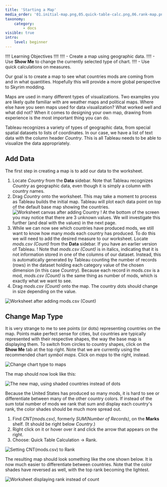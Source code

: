 ```yaml
---
title: 'Starting a Map'
media_order: '01.initial-map.png,05.quick-table-calc.png,06.rank-map.png,04.shape-map.png,02.number-of-records.png,03.map-type.png'
taxonomy:
    category:
        - docs
visible: true
intro:
    level: beginner
---
```


!!!! Learning Objectives
!!!!
!!!! - Create a map using geographic data.
!!!! - Use **Show Me** to change the currently selected type of chart.
!!!! - Use quick calculations on measures.

Our goal is to create a map to see what countries mods are coming from and in what quantities. Hopefully this will provide a more global perspective to Skyrim modding.

Maps are used in many different types of visualizations. Two examples you are likely quite familiar with are weather maps and political maps. Where else have you seen maps used for data visualization? What worked well and what did not? When it comes to designing your own map, drawing from experience is the most important thing you can do.

Tableau recognizes a variety of types of geographic data, from special spatial datasets to lists of coordinates. In our case, we have a list of text data with the column header _Country_. This is all Tableau needs to be able to visualize the data appropriately.

## Add Data

The first step in creating a map is to add our data to the worksheet.

1. Locate _Country_ from the **Data** sidebar. Note that Tableau recognizes _Country_ as geographic data, even though it is simply a column with country names.
2. Drag _Country_ onto the worksheet. This may take a moment to process as Tableau builds the initial map. Tableau will plot each data point on top of the default base map showing the countries.
![Worksheet canvas after adding Country](01.initial-map.png)
! At the bottom of the screen you may notice that there are 3 unknown values. We will investigate this further (and deal with the values) in the next page.
3. While we can now see which countries have produced mods, we still want to know how many mods each country has produced. To do this we will need to add the desired measure to our worksheet. Locate _mods.csv (Count)_ from the **Data** sidebar. If you have an earlier version of Tableau.
! Note that _mods.csv (Count)_ is in italics, indicating that it is not information stored in one of the columns of our dataset. Instead, this is automatically generated by Tableau counting the number of records (rows) in the dataset holding each category value of the chosen dimension (in this case _Country_). Because each record in mods.csv is a mod, _mods.csv (Count)_ is the same thing as number of mods, which is exactly what we want to see.
4. Drag _mods.csv (Count)_ onto the map. The country dots should change in size depending on the value.

![Worksheet after adding mods.csv (Count)](02.number-of-records.png)

## Change Map Type

It is very strange to me to see points (or dots) representing countries on the map. Points make perfect sense for cities, but countries are typically represented with their respective shapes, the way the base map is displaying them. To switch from circles to country shapes, click on the **Show Me** tab at the top right. Note that we are currently using the recommended chart _symbol maps_. Click on _maps_ to the right, instead.

![Change chart type to maps](03.map-type.png?cropResize=300,800)

The map should now look like this:

![The new map, using shaded countries instead of dots](04.shape-map.png?cropResize=900,9000)

Because the United States has produced so many mods, it is hard to see or differentiate between many of the other country colors. If instead of the sum total number of mods we rank that sum and display each country's rank, the color shades should be much more spread out.

1. Find _CNT(mods.csv)_, formerly _SUM(Number of Records)_, on the **Marks** shelf. (It should be right below _Country_.)
2. Right click on it or hover over it and click the arrow that appears on the right.
3. Choose: Quick Table Calculation -> Rank.

![Setting CNT(mods.csv) to Rank](05.quick-table-calc.png)

The resulting map should look something like the one shown below. It is now much easier to differentiate between countries. Note that the color shades have reversed as well, with the top rank becoming the lightest.

![Worksheet displaying rank instead of count](06.rank-map.png)